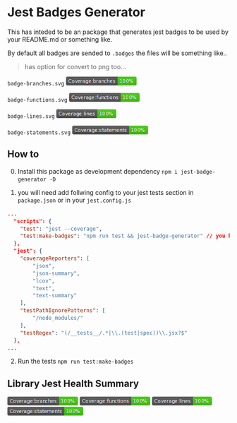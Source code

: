 
# Jest Badges Generator

This has inteded to be an package that generates jest badges to be used by your README.md or something like.

By default all badges are sended to `.badges` the files will be something like.. 

> has option for convert to png too...

`badge-branches.svg` ![coverage-branches](https://github.com/vinicioslc/jest-badge-generator/raw/master/.badges/badge-branches.png?sanitize=true)

`badge-functions.svg` ![coverage-function](https://github.com/vinicioslc/jest-badge-generator/raw/master/.badges/badge-functions.png?sanitize=true)

`badge-lines.svg` ![coverage-lines](https://github.com/vinicioslc/jest-badge-generator/raw/master/.badges/badge-lines.png?sanitize=true)

`badge-statements.svg` ![coverage-statements](https://github.com/vinicioslc/jest-badge-generator/raw/master/.badges/badge-statements.png?sanitize=true)


## How to

0. Install this package as development dependency `npm i jest-badge-generator -D`

1. you will need add follwing config to your jest tests section in `package.json` or in your `jest.config.js`

````json
...
  "scripts": {
    "test": "jest --coverage",
    "test:make-badges": "npm run test && jest-badge-generator" // you have the options argument to convert for png with `jest-badge-generator --type "png"` this will convert output svg to png
  },
  "jest": {
    "coverageReporters": [
        "json",
        "json-summary",
        "lcov",
        "text",
        "text-summary"
    ],
    "testPathIgnorePatterns": [
        "/node_modules/"
    ],
    "testRegex": "(/__tests__/.*|\\.(test|spec))\\.jsx?$"
  },
...
````

2. Run the tests `npm run test:make-badges`

## Library Jest Health Summary

![coverage-branches](https://github.com/vinicioslc/jest-badge-generator/raw/master/.badges/badge-branches.png?sanitize=true)
![coverage-function](https://github.com/vinicioslc/jest-badge-generator/raw/master/.badges/badge-functions.png?sanitize=true)
![coverage-lines](https://github.com/vinicioslc/jest-badge-generator/raw/master/.badges/badge-lines.png?sanitize=true)
![coverage-statements](https://github.com/vinicioslc/jest-badge-generator/raw/master/.badges/badge-statements.png?sanitize=true)
